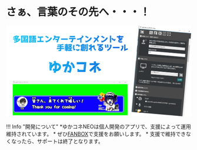 # さぁ、言葉のその先へ・・・！

![Image title](images/title02.png)

!!! Info "開発について"
    *ゆかコネNEOは個人開発のアプリで、支援によって運用維持されています。
    * ぜひ[FANBOX](https://nao.fanbox.cc/)で支援をお願いします。
    * 支援で維持できなくなったら、サポートは終了となります。
